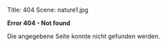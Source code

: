 Title: 404
Scene: nature1.jpg

**Error 404 - Not found**

Die angegebene Seite konnte nicht gefunden werden.